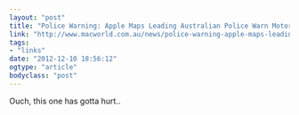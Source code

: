 ```yaml
---
layout: "post"
title: "Police Warning: Apple Maps Leading Australian Police Warn Motorists Against Use of Apple Maps"
link: "http://www.macworld.com.au/news/police-warning-apple-maps-leading-motorists-astray-and-into-danger-81974/"
tags: 
- "links"
date: "2012-12-10 18:56:12"
ogtype: "article"
bodyclass: "post"
---
```


Ouch, this one has gotta hurt..